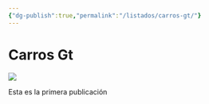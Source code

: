 ```yaml
---
{"dg-publish":true,"permalink":"/listados/carros-gt/"}
---
```



# Carros Gt



![](https://xxxporn.pics/media/sexart/mila-azul/top-suggested-pussy-research/mila-azul-2.jpg)


Esta es la primera publicación 